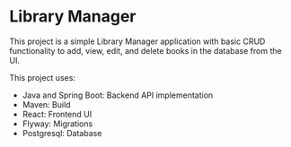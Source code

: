 # Library Manager

This project is a simple Library Manager application with basic CRUD functionality to add, view, edit, and delete books in the database from the UI.

This project uses:
- Java and Spring Boot: Backend API implementation
- Maven: Build
- React: Frontend UI
- Flyway: Migrations
- Postgresql: Database

